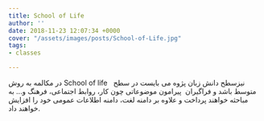 ```yaml
---
title: School of Life
author: ''
date: 2018-11-23 12:07:34 +0000
cover: "/assets/images/posts/School-of-Life.jpg"
tags:
- classes

---
```

در مکالمه به روش School of life   نیزسطح دانش زبان پژوه می بایست در سطح متوسط باشد و فراگیران  پیرامون موضوعاتی چون کار، روابط اجتماعی، فرهنگ و... به مباحثه خواهند پرداخت و علاوه بر دامنه لغت، دامنه اطلاعات عمومی خود را افزایش خواهند داد.